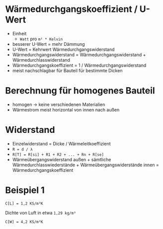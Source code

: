 Wärmedurchgangskoeffizient / U-Wert
====


- Einheit
    - ``Watt`` pro ``m² * Kelvin``
- besserer U-Wert = mehr Dämmung
- U-Wert = Kehrwert Wärmedurchgangswiderstand
- Wärmedurchgangswiderstand = Wärmedurchgangswiderstand + Wärmedurchlasswiderstand
- Wärmedurchgangskoeffizient = 1 / Wärmedurchgangswiderstand
- meist nachschlagbar für Bauteil für bestimmte Dicken


Berechnung für homogenes Bauteil
====

- homogen -> keine verschiedenen Materialien
- Wärmestrom meist horizontal von innen nach außen


Widerstand
====

- Einzelwiderstand = Dicke / Wärmeleitkoeffizient
- ``R = d / λ ``
- ``R[T] = R[si] + R1 + R2 + ... + Rn + R[se]``
- Wärmeübergangswiderstand außen + sämtliche Wärmedurchlasswiederstände + Wärmeübergangswiderstände innen = Wärmedurchgangskoeffizient


Beispiel 1
====

``C[L] = 1,2 KS/m³K``

Dichte von Luft in etwa ``1,29 kg/m³``

``C[W] = 4,2 KS/m³K``

